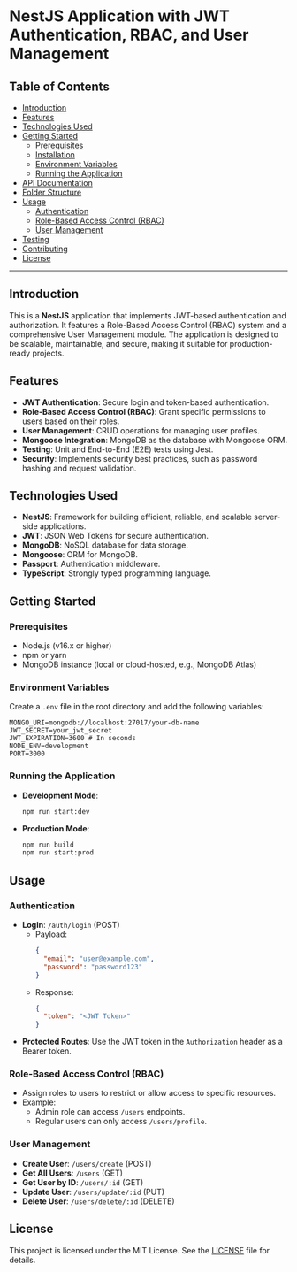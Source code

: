 # NestJS Application with JWT Authentication, RBAC, and User Management

## Table of Contents
- [Introduction](#introduction)
- [Features](#features)
- [Technologies Used](#technologies-used)
- [Getting Started](#getting-started)
  - [Prerequisites](#prerequisites)
  - [Installation](#installation)
  - [Environment Variables](#environment-variables)
  - [Running the Application](#running-the-application)
- [API Documentation](#api-documentation)
- [Folder Structure](#folder-structure)
- [Usage](#usage)
  - [Authentication](#authentication)
  - [Role-Based Access Control (RBAC)](#role-based-access-control-rbac)
  - [User Management](#user-management)
- [Testing](#testing)
- [Contributing](#contributing)
- [License](#license)

---

## Introduction
This is a **NestJS** application that implements JWT-based authentication and authorization. It features a Role-Based Access Control (RBAC) system and a comprehensive User Management module. The application is designed to be scalable, maintainable, and secure, making it suitable for production-ready projects.

## Features
- **JWT Authentication**: Secure login and token-based authentication.
- **Role-Based Access Control (RBAC)**: Grant specific permissions to users based on their roles.
- **User Management**: CRUD operations for managing user profiles.
- **Mongoose Integration**: MongoDB as the database with Mongoose ORM.
- **Testing**: Unit and End-to-End (E2E) tests using Jest.
- **Security**: Implements security best practices, such as password hashing and request validation.

## Technologies Used
- **NestJS**: Framework for building efficient, reliable, and scalable server-side applications.
- **JWT**: JSON Web Tokens for secure authentication.
- **MongoDB**: NoSQL database for data storage.
- **Mongoose**: ORM for MongoDB.
- **Passport**: Authentication middleware.
- **TypeScript**: Strongly typed programming language.

## Getting Started

### Prerequisites
- Node.js (v16.x or higher)
- npm or yarn
- MongoDB instance (local or cloud-hosted, e.g., MongoDB Atlas)

### Environment Variables
Create a `.env` file in the root directory and add the following variables:
```env
MONGO_URI=mongodb://localhost:27017/your-db-name
JWT_SECRET=your_jwt_secret
JWT_EXPIRATION=3600 # In seconds
NODE_ENV=development
PORT=3000
```

### Running the Application
- **Development Mode**:
  ```bash
  npm run start:dev
  ```
- **Production Mode**:
  ```bash
  npm run build
  npm run start:prod
  ```

## Usage

### Authentication
- **Login**: `/auth/login` (POST)
  - Payload:
    ```json
    {
      "email": "user@example.com",
      "password": "password123"
    }
    ```
  - Response:
    ```json
    {
      "token": "<JWT Token>"
    }
    ```
- **Protected Routes**: Use the JWT token in the `Authorization` header as a Bearer token.

### Role-Based Access Control (RBAC)
- Assign roles to users to restrict or allow access to specific resources.
- Example:
  - Admin role can access `/users` endpoints.
  - Regular users can only access `/users/profile`.

### User Management
- **Create User**: `/users/create` (POST)
- **Get All Users**: `/users` (GET)
- **Get User by ID**: `/users/:id` (GET)
- **Update User**: `/users/update/:id` (PUT)
- **Delete User**: `/users/delete/:id` (DELETE)

## License
This project is licensed under the MIT License. See the [LICENSE]() file for details.

